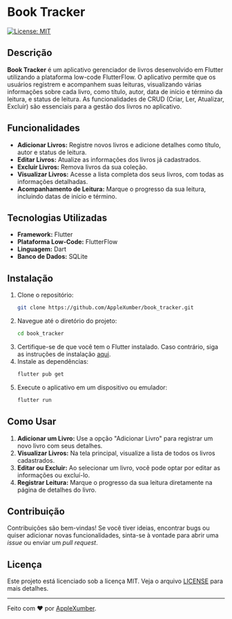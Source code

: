 # Book Tracker

[![License: MIT](https://img.shields.io/badge/License-MIT-yellow.svg)](https://opensource.org/licenses/MIT)

## Descrição

**Book Tracker** é um aplicativo gerenciador de livros desenvolvido em Flutter utilizando a plataforma low-code FlutterFlow. O aplicativo permite que os usuários registrem e acompanhem suas leituras, visualizando várias informações sobre cada livro, como título, autor, data de início e término da leitura, e status de leitura. As funcionalidades de CRUD (Criar, Ler, Atualizar, Excluir) são essenciais para a gestão dos livros no aplicativo.

## Funcionalidades

- **Adicionar Livros:** Registre novos livros e adicione detalhes como título, autor e status de leitura.
- **Editar Livros:** Atualize as informações dos livros já cadastrados.
- **Excluir Livros:** Remova livros da sua coleção.
- **Visualizar Livros:** Acesse a lista completa dos seus livros, com todas as informações detalhadas.
- **Acompanhamento de Leitura:** Marque o progresso da sua leitura, incluindo datas de início e término.

## Tecnologias Utilizadas

- **Framework:** Flutter
- **Plataforma Low-Code:** FlutterFlow
- **Linguagem:** Dart
- **Banco de Dados:** SQLite

## Instalação

1. Clone o repositório:
    ```bash
    git clone https://github.com/AppleXumber/book_tracker.git
    ```
2. Navegue até o diretório do projeto:
    ```bash
    cd book_tracker
    ```
3. Certifique-se de que você tem o Flutter instalado. Caso contrário, siga as instruções de instalação [aqui](https://flutter.dev/docs/get-started/install).
4. Instale as dependências:
    ```bash
    flutter pub get
    ```
5. Execute o aplicativo em um dispositivo ou emulador:
    ```bash
    flutter run
    ```

## Como Usar

1. **Adicionar um Livro:** Use a opção "Adicionar Livro" para registrar um novo livro com seus detalhes.
2. **Visualizar Livros:** Na tela principal, visualize a lista de todos os livros cadastrados.
3. **Editar ou Excluir:** Ao selecionar um livro, você pode optar por editar as informações ou excluí-lo.
4. **Registrar Leitura:** Marque o progresso da sua leitura diretamente na página de detalhes do livro.

## Contribuição

Contribuições são bem-vindas! Se você tiver ideias, encontrar bugs ou quiser adicionar novas funcionalidades, sinta-se à vontade para abrir uma *issue* ou enviar um *pull request*.

## Licença

Este projeto está licenciado sob a licença MIT. Veja o arquivo [LICENSE](./LICENSE) para mais detalhes.

---

Feito com ❤️ por [AppleXumber](https://github.com/AppleXumber).
